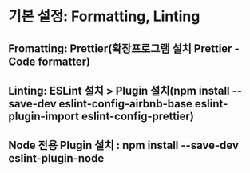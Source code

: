 # 기본 설정: Formatting, Linting
## Fromatting: Prettier(확장프로그램 설치 Prettier - Code formatter)
## Linting: ESLint 설치 > Plugin 설치(npm install --save-dev eslint-config-airbnb-base eslint-plugin-import eslint-config-prettier)
## Node 전용 Plugin 설치 : npm install --save-dev eslint-plugin-node
